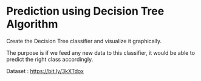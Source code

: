 # Prediction using Decision Tree  Algorithm 

Create the Decision Tree classifier and visualize it graphically. 

The purpose is if we feed any new data to this classifier, it would be able to  predict the right class accordingly.  

Dataset : https://bit.ly/3kXTdox
